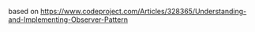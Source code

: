 based on https://www.codeproject.com/Articles/328365/Understanding-and-Implementing-Observer-Pattern
